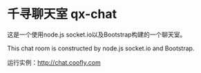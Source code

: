 千寻聊天室 qx-chat
=======

这是一个使用node.js socket.io以及Bootstrap构建的一个聊天室。

This chat room is constructed by node.js socket.io and Bootstrap.

运行实例：http://chat.coofly.com
